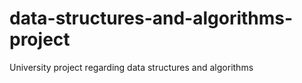 # data-structures-and-algorithms-project
University project regarding data structures and algorithms

